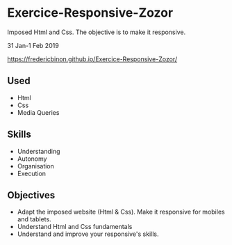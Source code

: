 # Exercice-Responsive-Zozor
Imposed Html and Css. The objective is to make it responsive.

31 Jan-1 Feb 2019

https://fredericbinon.github.io/Exercice-Responsive-Zozor/

## Used
- Html
- Css
- Media Queries

## Skills

- Understanding
- Autonomy
- Organisation
- Execution

## Objectives

- Adapt the imposed website (Html & Css). Make it responsive for mobiles and tablets.
- Understand Html and Css fundamentals
- Understand and improve your responsive's skills.
